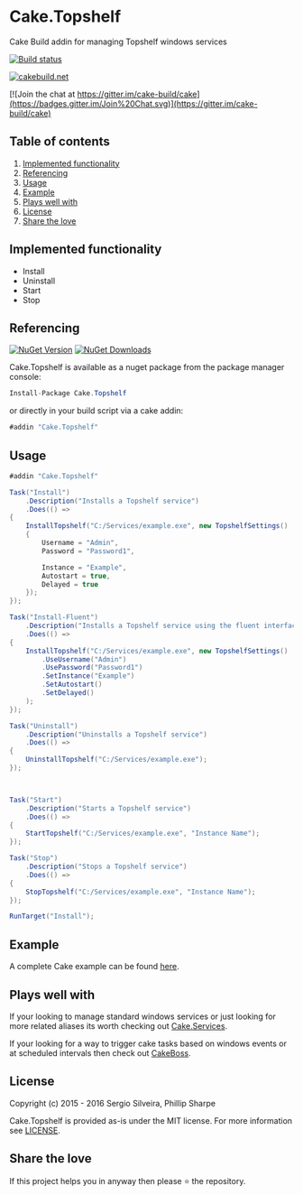 # Cake.Topshelf
Cake Build addin for managing Topshelf windows services

[![Build status](https://ci.appveyor.com/api/projects/status/smmki80m1s7yi7xe?svg=true)](https://ci.appveyor.com/project/SharpeRAD/cake-topshelf)

[![cakebuild.net](https://img.shields.io/badge/WWW-cakebuild.net-blue.svg)](http://cakebuild.net/)

[![Join the chat at https://gitter.im/cake-build/cake](https://badges.gitter.im/Join%20Chat.svg)](https://gitter.im/cake-build/cake)



## Table of contents

1. [Implemented functionality](https://github.com/SharpeRAD/Cake.Topshelf#implemented-functionality)
2. [Referencing](https://github.com/SharpeRAD/Cake.Topshelf#referencing)
3. [Usage](https://github.com/SharpeRAD/Cake.Topshelf#usage)
4. [Example](https://github.com/SharpeRAD/Cake.Topshelf#example)
5. [Plays well with](https://github.com/SharpeRAD/Cake.Topshelf#plays-well-with)
6. [License](https://github.com/SharpeRAD/Cake.Topshelf#license)
7. [Share the love](https://github.com/SharpeRAD/Cake.Topshelf#share-the-love)



## Implemented functionality

* Install
* Uninstall
* Start
* Stop



## Referencing

[![NuGet Version](http://img.shields.io/nuget/v/Cake.Topshelf.svg?style=flat)](https://www.nuget.org/packages/Cake.Topshelf/) [![NuGet Downloads](http://img.shields.io/nuget/dt/Cake.Topshelf.svg?style=flat)](https://www.nuget.org/packages/Cake.Topshelf/)

Cake.Topshelf is available as a nuget package from the package manager console:

```csharp
Install-Package Cake.Topshelf
```

or directly in your build script via a cake addin:

```csharp
#addin "Cake.Topshelf"
```



## Usage

```csharp
#addin "Cake.Topshelf"

Task("Install")
    .Description("Installs a Topshelf service")
    .Does(() =>
{
    InstallTopshelf("C:/Services/example.exe", new TopshelfSettings()
    {
        Username = "Admin",
        Password = "Password1",

        Instance = "Example",
        Autostart = true,
        Delayed = true
    });
});

Task("Install-Fluent")
    .Description("Installs a Topshelf service using the fluent interface")
    .Does(() =>
{
    InstallTopshelf("C:/Services/example.exe", new TopshelfSettings()
        .UseUsername("Admin")
        .UsePassword("Password1")
        .SetInstance("Example")
        .SetAutostart()
        .SetDelayed()
    );
});

Task("Uninstall")
    .Description("Uninstalls a Topshelf service")
    .Does(() =>
{
    UninstallTopshelf("C:/Services/example.exe");
});



Task("Start")
    .Description("Starts a Topshelf service")
    .Does(() =>
{
    StartTopshelf("C:/Services/example.exe", "Instance Name");
});

Task("Stop")
    .Description("Stops a Topshelf service")
    .Does(() =>
{
    StopTopshelf("C:/Services/example.exe", "Instance Name");
});

RunTarget("Install");
```



## Example

A complete Cake example can be found [here](https://github.com/SharpeRAD/Cake.Topshelf/blob/master/test/build.cake).



## Plays well with

If your looking to manage standard windows services or just looking for more related aliases its worth checking out [Cake.Services](https://github.com/SharpeRAD/Cake.Services).

If your looking for a way to trigger cake tasks based on windows events or at scheduled intervals then check out [CakeBoss](https://github.com/SharpeRAD/CakeBoss).



## License

Copyright (c) 2015 - 2016 Sergio Silveira, Phillip Sharpe

Cake.Topshelf is provided as-is under the MIT license. For more information see [LICENSE](https://github.com/SharpeRAD/Cake.Topshelf/blob/master/LICENSE).



## Share the love

If this project helps you in anyway then please :star: the repository.
